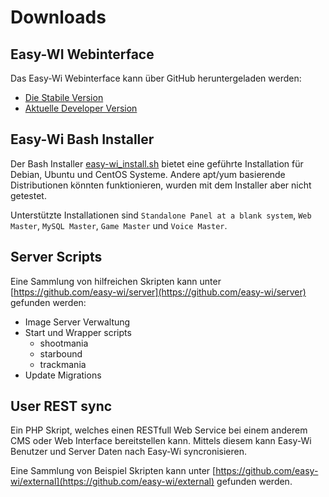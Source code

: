 # Downloads

## Easy-WI Webinterface

Das Easy-Wi Webinterface kann über GitHub heruntergeladen werden:

- [Die Stabile Version](https://github.com/easy-wi/developer/releases/latest)
- [Aktuelle Developer Version](https://github.com/easy-wi/developer/tags)

## Easy-Wi Bash Installer

Der Bash Installer [easy-wi_install.sh](https://github.com/easy-wi/installer) bietet eine geführte Installation für Debian, Ubuntu und CentOS Systeme.
Andere apt/yum basierende Distributionen könnten funktionieren, wurden mit dem Installer aber nicht getestet.

Unterstützte Installationen sind `Standalone Panel at a blank system`, `Web Master`, `MySQL Master`, `Game Master` und `Voice Master`.


## Server Scripts

Eine Sammlung von hilfreichen Skripten kann unter [https://github.com/easy-wi/server](https://github.com/easy-wi/server) gefunden werden:

- Image Server Verwaltung
- Start und Wrapper scripts
  - shootmania
  - starbound
  - trackmania
- Update Migrations

## User REST sync

Ein PHP Skript, welches einen RESTfull Web Service bei einem anderem CMS oder Web Interface
bereitstellen kann.
Mittels diesem kann Easy-Wi Benutzer und Server Daten nach Easy-Wi syncronisieren.

Eine Sammlung von Beispiel Skripten kann unter [https://github.com/easy-wi/external](https://github.com/easy-wi/external) gefunden werden.
